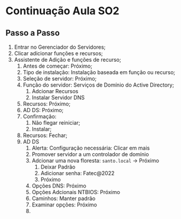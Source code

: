 # Continuação Aula SO2

## Passo a Passo

1. Entrar no Gerenciador do Servidores;
2. Clicar adicionar funções e recursos;
3. Assistente de Adição e funções de recurso;
    1. Antes de começar:  Próximo;
    2. Tipo de instalação: Instalação baseada em função ou recurso;
    3. Seleção de servidor: Próximo;
    4. Função do servidor: Serviços de Domínio do Active Directory;
        1.  Adcionar Recursos
        2.  Instalar Servidor DNS
    5. Recursos: Próximo;
    6. AD DS: Próximo;
    7. Confirmação: 
        1. Não flegar reiniciar;
        2. Instalar;
    8. Recursos: Fechar;
    9. AD DS
        1. Alerta: Configuração necessária: Clicar em mais
        2. Promover servidor a um controlador de domínio
        3. Adcionar uma nova floresta: `santo.local` -> Próximo
            1. Deixar Padrão
            2. Adicionar senha: Fatec@2022
            3. Próximo
        4. Opções DNS: Próximo
        5. Opções Adcionais NTBIOS: Próximo
        6. Caminhos: Manter padrão
        7. Examinar opções: Próximo
        8. 
